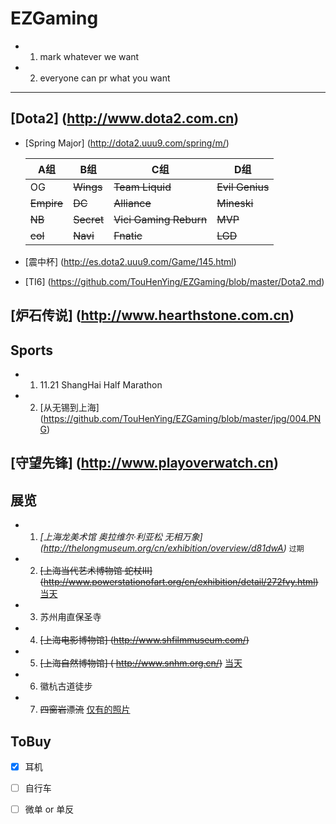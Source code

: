 # EZGaming
  - 1. mark whatever we want
  - 2. everyone can pr what you want

-----------------------------------

## [Dota2] (http://www.dota2.com.cn)
  - [Spring Major] (http://dota2.uuu9.com/spring/m/)
      
      A组 | B组 | C组 | D组
      ---|---|---|---
      OG|~~Wings~~|~~Team Liquid~~|~~Evil Genius~~
      ~~Empire~~|~~DC~~|~~Alliance~~|~~Mineski~~
      ~~NB~~|~~Secret~~|~~Vici Gaming Reburn~~|~~MVP~~
      ~~col~~|~~Navi~~|~~Fnatic~~|~~LGD~~

  - [震中杯] (http://es.dota2.uuu9.com/Game/145.html)
  - [TI6] (https://github.com/TouHenYing/EZGaming/blob/master/Dota2.md)
    
## [炉石传说] (http://www.hearthstone.com.cn)

## Sports
  - 1. 11.21 ShangHai Half Marathon
  - 2. [从无锡到上海] (https://github.com/TouHenYing/EZGaming/blob/master/jpg/004.PNG)
  
## [守望先锋] (http://www.playoverwatch.cn)

## 展览
  - 1. *[上海龙美术馆 奥拉维尔·利亚松 无相万象] (http://thelongmuseum.org/cn/exhibition/overview/d81dwA)* `过期`
  - 2. ~~[上海当代艺术博物馆 蛇杖III] (http://www.powerstationofart.org/cn/exhibition/detail/272fvy.html)~~   [当天](https://github.com/TouHenYing/EZGaming/tree/master/%E8%9B%87%E6%9D%96)
  - 3. 苏州甪直保圣寺
  - 4. ~~[上海电影博物馆] (http://www.shfilmmuseum.com/)~~
  - 5. ~~[上海自然博物馆] ( http://www.snhm.org.cn/)~~ [当天](https://github.com/TouHenYing/EZGaming/tree/master/%E8%87%AA%E7%84%B6%E5%8D%9A%E7%89%A9%E9%A6%86)
  - 6. 徽杭古道徒步
  - 7. ~~四窗岩漂流~~ [仅有的照片](https://github.com/TouHenYing/EZGaming/blob/master/jpg/002.JPG)

## ToBuy
  - [x] 耳机
  - [ ] 自行车
  - [ ] 微单 or 单反


